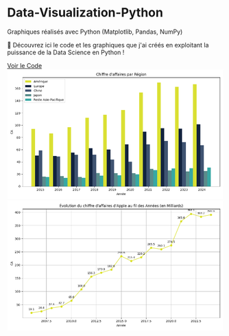 # Data-Visualization-Python
Graphiques réalisés avec Python (Matplotlib, Pandas, NumPy)

🚀 Découvrez ici le code et les graphiques que j'ai créés en exploitant la puissance de la Data Science en Python !

[Voir le Code](Apple%20Code.py)
![Graphique](Apple%20Graphique%201.png)  
![Graphique 2](Apple%20Graphique%202.png)
